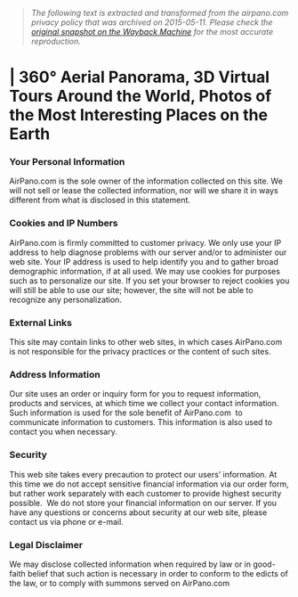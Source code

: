 > *The following text is extracted and transformed from the airpano.com privacy policy that was archived on 2015-05-11. Please check the [original snapshot on the Wayback Machine](https://web.archive.org/web/20150511140013id_/http%3A//www.airpano.com/privacy_policy.php) for the most accurate reproduction.*

# | 360° Aerial Panorama, 3D Virtual Tours Around the World, Photos of the Most Interesting Places on the Earth

### Your Personal Information

AirPano.com is the sole owner of the information collected on this site. We will not sell or lease the collected information, nor will we share it in ways different from what is disclosed in this statement.

### Cookies and IP Numbers

AirPano.com is firmly committed to customer privacy. We only use your IP address to help diagnose problems with our server and/or to administer our web site. Your IP address is used to help identify you and to gather broad demographic information, if at all used. We may use cookies for purposes such as to personalize our site. If you set your browser to reject cookies you will still be able to use our site; however, the site will not be able to recognize any personalization.

### External Links

This site may contain links to other web sites, in which cases AirPano.com is not responsible for the privacy practices or the content of such sites.

### Address Information

Our site uses an order or inquiry form for you to request information, products and services, at which time we collect your contact information. Such information is used for the sole benefit of AirPano.com  to communicate information to customers. This information is also used to contact you when necessary.

### Security

This web site takes every precaution to protect our users’ information. At this time we do not accept sensitive financial information via our order form, but rather work separately with each customer to provide highest security possible.  We do not store your financial information on our server. If you have any questions or concerns about security at our web site, please contact us via phone or e-mail.

### Legal Disclaimer

We may disclose collected information when required by law or in good-faith belief that such action is necessary in order to conform to the edicts of the law, or to comply with summons served on AirPano.com
